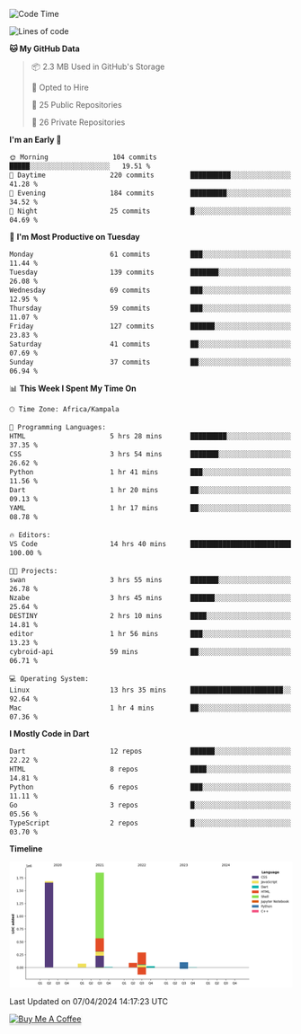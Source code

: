 <!--START_SECTION:waka-->
![Code Time](http://img.shields.io/badge/Code%20Time-503%20hrs-blue)

![Lines of code](https://img.shields.io/badge/From%20Hello%20World%20I%27ve%20Written-4.1%20million%20lines%20of%20code-blue)

**🐱 My GitHub Data** 

> 📦 2.3 MB Used in GitHub's Storage 
 > 
> 💼 Opted to Hire
 > 
> 📜 25 Public Repositories 
 > 
> 🔑 26 Private Repositories 
 > 
**I'm an Early 🐤** 

```text
🌞 Morning                104 commits         █████░░░░░░░░░░░░░░░░░░░░   19.51 % 
🌆 Daytime                220 commits         ██████████░░░░░░░░░░░░░░░   41.28 % 
🌃 Evening                184 commits         █████████░░░░░░░░░░░░░░░░   34.52 % 
🌙 Night                  25 commits          █░░░░░░░░░░░░░░░░░░░░░░░░   04.69 % 
```
📅 **I'm Most Productive on Tuesday** 

```text
Monday                   61 commits          ███░░░░░░░░░░░░░░░░░░░░░░   11.44 % 
Tuesday                  139 commits         ███████░░░░░░░░░░░░░░░░░░   26.08 % 
Wednesday                69 commits          ███░░░░░░░░░░░░░░░░░░░░░░   12.95 % 
Thursday                 59 commits          ███░░░░░░░░░░░░░░░░░░░░░░   11.07 % 
Friday                   127 commits         ██████░░░░░░░░░░░░░░░░░░░   23.83 % 
Saturday                 41 commits          ██░░░░░░░░░░░░░░░░░░░░░░░   07.69 % 
Sunday                   37 commits          ██░░░░░░░░░░░░░░░░░░░░░░░   06.94 % 
```


📊 **This Week I Spent My Time On** 

```text
🕑︎ Time Zone: Africa/Kampala

💬 Programming Languages: 
HTML                     5 hrs 28 mins       █████████░░░░░░░░░░░░░░░░   37.35 % 
CSS                      3 hrs 54 mins       ███████░░░░░░░░░░░░░░░░░░   26.62 % 
Python                   1 hr 41 mins        ███░░░░░░░░░░░░░░░░░░░░░░   11.56 % 
Dart                     1 hr 20 mins        ██░░░░░░░░░░░░░░░░░░░░░░░   09.13 % 
YAML                     1 hr 17 mins        ██░░░░░░░░░░░░░░░░░░░░░░░   08.78 % 

🔥 Editors: 
VS Code                  14 hrs 40 mins      █████████████████████████   100.00 % 

🐱‍💻 Projects: 
swan                     3 hrs 55 mins       ███████░░░░░░░░░░░░░░░░░░   26.78 % 
Nzabe                    3 hrs 45 mins       ██████░░░░░░░░░░░░░░░░░░░   25.64 % 
DESTINY                  2 hrs 10 mins       ████░░░░░░░░░░░░░░░░░░░░░   14.81 % 
editor                   1 hr 56 mins        ███░░░░░░░░░░░░░░░░░░░░░░   13.23 % 
cybroid-api              59 mins             ██░░░░░░░░░░░░░░░░░░░░░░░   06.71 % 

💻 Operating System: 
Linux                    13 hrs 35 mins      ███████████████████████░░   92.64 % 
Mac                      1 hr 4 mins         ██░░░░░░░░░░░░░░░░░░░░░░░   07.36 % 
```

**I Mostly Code in Dart** 

```text
Dart                     12 repos            ██████░░░░░░░░░░░░░░░░░░░   22.22 % 
HTML                     8 repos             ████░░░░░░░░░░░░░░░░░░░░░   14.81 % 
Python                   6 repos             ███░░░░░░░░░░░░░░░░░░░░░░   11.11 % 
Go                       3 repos             █░░░░░░░░░░░░░░░░░░░░░░░░   05.56 % 
TypeScript               2 repos             █░░░░░░░░░░░░░░░░░░░░░░░░   03.70 % 
```



**Timeline**

![Lines of Code chart](https://raw.githubusercontent.com/drexhacker/drexhacker/main/assets/bar_graph.png)


 Last Updated on 07/04/2024 14:17:23 UTC
<!--END_SECTION:waka-->

<a href="https://www.buymeacoffee.com/drexsoftorg" target="_blank"><img src="https://www.buymeacoffee.com/assets/img/custom_images/orange_img.png" alt="Buy Me A Coffee" style="height: 41px !important;width: 174px !important;box-shadow: 0px 3px 2px 0px rgba(190, 190, 190, 0.5) !important;-webkit-box-shadow: 0px 3px 2px 0px rgba(190, 190, 190, 0.5) !important;" ></a>


<!---
drexhacker/drexhacker is a ✨ special ✨ repository because its `README.md` (this file) appears on your GitHub profile.
You can click the Preview link to take a look at your changes.
--->
